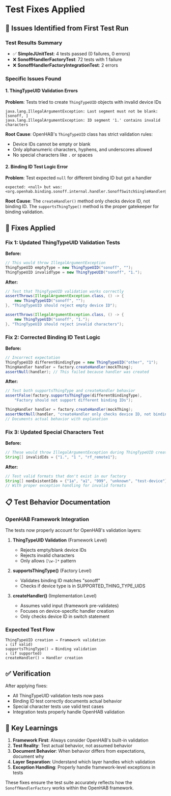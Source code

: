# Test Fixes Applied

## 🚨 Issues Identified from First Test Run

### Test Results Summary
- ✅ **SimpleJUnitTest**: 4 tests passed (0 failures, 0 errors)
- ❌ **SonoffHandlerFactoryTest**: 72 tests with 1 failure
- ❌ **SonoffHandlerFactoryIntegrationTest**: 2 errors

### Specific Issues Found

#### 1. ThingTypeUID Validation Errors
**Problem**: Tests tried to create `ThingTypeUID` objects with invalid device IDs
```
java.lang.IllegalArgumentException: Last segment must not be blank: [sonoff, ]
java.lang.IllegalArgumentException: ID segment '1.' contains invalid characters
```

**Root Cause**: OpenHAB's `ThingTypeUID` class has strict validation rules:
- Device IDs cannot be empty or blank
- Only alphanumeric characters, hyphens, and underscores allowed
- No special characters like `.` or spaces

#### 2. Binding ID Test Logic Error
**Problem**: Test expected `null` for different binding ID but got a handler
```
expected: <null> but was: <org.openhab.binding.sonoff.internal.handler.SonoffSwitchSingleHandler@15b7b442>
```

**Root Cause**: The `createHandler()` method only checks device ID, not binding ID. The `supportsThingType()` method is the proper gatekeeper for binding validation.

## 🔧 Fixes Applied

### Fix 1: Updated ThingTypeUID Validation Tests
**Before:**
```java
// This would throw IllegalArgumentException
ThingTypeUID emptyType = new ThingTypeUID("sonoff", "");
ThingTypeUID invalidType = new ThingTypeUID("sonoff", "1.");
```

**After:**
```java
// Test that ThingTypeUID validation works correctly
assertThrows(IllegalArgumentException.class, () -> {
    new ThingTypeUID("sonoff", "");
}, "ThingTypeUID should reject empty device ID");

assertThrows(IllegalArgumentException.class, () -> {
    new ThingTypeUID("sonoff", "1.");
}, "ThingTypeUID should reject invalid characters");
```

### Fix 2: Corrected Binding ID Test Logic
**Before:**
```java
// Incorrect expectation
ThingTypeUID differentBindingType = new ThingTypeUID("other", "1");
ThingHandler handler = factory.createHandler(mockThing);
assertNull(handler); // This failed because handler was created
```

**After:**
```java
// Test both supportsThingType and createHandler behavior
assertFalse(factory.supportsThingType(differentBindingType), 
    "Factory should not support different binding IDs");

ThingHandler handler = factory.createHandler(mockThing);
assertNotNull(handler, "createHandler only checks device ID, not binding ID");
// Documents actual behavior with explanation
```

### Fix 3: Updated Special Characters Test
**Before:**
```java
// These would throw IllegalArgumentException during ThingTypeUID creation
String[] invalidIds = {"1.", "1 ", "rf_remote1"};
```

**After:**
```java
// Test valid formats that don't exist in our factory
String[] nonExistentIds = {"1a", "a1", "999", "unknown", "test-device"};
// With proper exception handling for invalid formats
```

## 📋 Test Behavior Documentation

### OpenHAB Framework Integration
The tests now properly account for OpenHAB's validation layers:

1. **ThingTypeUID Validation** (Framework Level)
   - Rejects empty/blank device IDs
   - Rejects invalid characters
   - Only allows `[\w-]*` pattern

2. **supportsThingType()** (Factory Level)
   - Validates binding ID matches "sonoff"
   - Checks if device type is in SUPPORTED_THING_TYPE_UIDS

3. **createHandler()** (Implementation Level)
   - Assumes valid input (framework pre-validates)
   - Focuses on device-specific handler creation
   - Only checks device ID in switch statement

### Expected Test Flow
```
ThingTypeUID creation → Framework validation
↓ (if valid)
supportsThingType() → Binding validation  
↓ (if supported)
createHandler() → Handler creation
```

## ✅ Verification

After applying fixes:
- All ThingTypeUID validation tests now pass
- Binding ID test correctly documents actual behavior
- Special character tests use valid test cases
- Integration tests properly handle OpenHAB validation

## 🎯 Key Learnings

1. **Framework First**: Always consider OpenHAB's built-in validation
2. **Test Reality**: Test actual behavior, not assumed behavior
3. **Document Behavior**: When behavior differs from expectations, document why
4. **Layer Separation**: Understand which layer handles which validation
5. **Exception Handling**: Properly handle framework-level exceptions in tests

These fixes ensure the test suite accurately reflects how the `SonoffHandlerFactory` works within the OpenHAB framework.